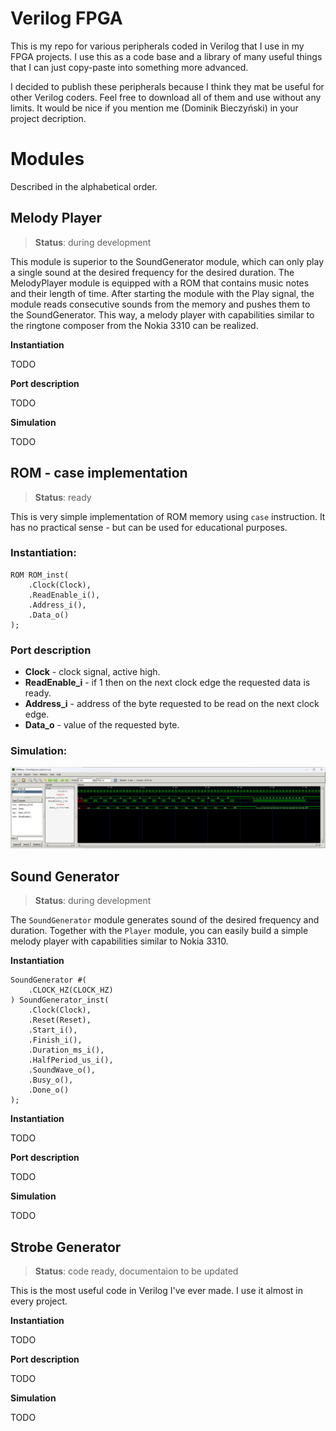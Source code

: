 
# Verilog FPGA
This is my repo for various peripherals coded in Verilog that I use in my FPGA projects. I use this as a code base and a library of many useful things that I can just copy-paste into something more advanced. 

I decided to publish these peripherals because I think they mat be useful for other Verilog coders. Feel free to download all of them and use without any limits. It would be nice if you mention me (Dominik Bieczyński) in your project decription.

# Modules

Described in the alphabetical order.

## Melody Player

>**Status**: during development

This module is superior to the SoundGenerator module, which can only play a single sound at the desired frequency for the desired duration. The MelodyPlayer module is equipped with a ROM that contains music notes and their length of time. After starting the module with the Play signal, the module reads consecutive sounds from the memory and pushes them to the SoundGenerator. This way, a melody player with capabilities similar to the ringtone composer from the Nokia 3310 can be realized.

**Instantiation**

TODO

**Port description**

TODO

**Simulation**

TODO

## ROM - case implementation

>**Status**: ready

This is very simple implementation of ROM memory using `case` instruction. It has no practical sense - but can be used for educational purposes.

### Instantiation:
```
ROM ROM_inst(
	.Clock(Clock),
	.ReadEnable_i(),
	.Address_i(),
	.Data_o()
);
```
	
### Port description

* **Clock** - clock signal, active high.
* **ReadEnable_i** - if 1 then on the next clock edge the requested data is ready.
* **Address_i** - address of the byte requested to be read on the next clock edge.
* **Data_o** - value of the requested byte.
	
### Simulation:

![Simulation](rom_case/simulation.png "Simulation")

## Sound Generator

>**Status**: during development

The `SoundGenerator` module generates sound of the desired frequency and duration. Together with the `Player` module, you can easily build a simple melody player with capabilities similar to Nokia 3310.

**Instantiation**

	SoundGenerator #(
		.CLOCK_HZ(CLOCK_HZ)
	) SoundGenerator_inst(
		.Clock(Clock),
		.Reset(Reset),
		.Start_i(),
		.Finish_i(),
		.Duration_ms_i(),
		.HalfPeriod_us_i(),
		.SoundWave_o(),
		.Busy_o(),
		.Done_o()
	);

**Instantiation**

TODO

**Port description**

TODO

**Simulation**

TODO

## Strobe Generator

>**Status**: code ready, documentaion to be updated

This is the most useful code in Verilog I've ever made. I use it almost in every project.

**Instantiation**

TODO

**Port description**

TODO

**Simulation**

TODO